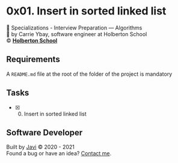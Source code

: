 # 0x01. Insert in sorted linked list
:open_file_folder: Specializations - Interview Preparation ― Algorithms  
:bust_in_silhouette: by Carrie Ybay, software engineer at Holberton School  
:copyright: **[Holberton School](https://www.holbertonschool.com/)**

## Requirements
A ```README.md``` file at the root of the folder of the project is mandatory

## Tasks
* [x] 0. Insert in sorted linked list

## Software Developer
Built by [Javi](https://github.com/javi0b01) :copyright: 2020 - 2021  
Found a bug or have an idea? [Contact me](https://www.linkedin.com/in/javi0b01/).


